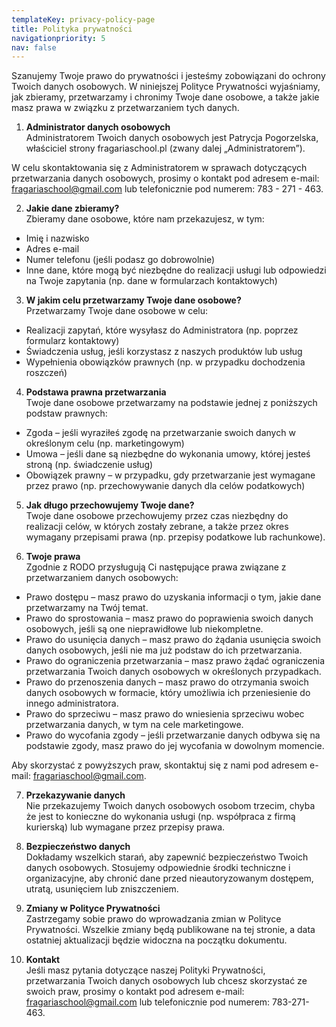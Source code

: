 ```yaml
---
templateKey: privacy-policy-page
title: Polityka prywatności
navigationpriority: 5
nav: false
---
```


Szanujemy Twoje prawo do prywatności i jesteśmy zobowiązani do ochrony Twoich danych osobowych. W niniejszej Polityce Prywatności wyjaśniamy, jak zbieramy, przetwarzamy i chronimy Twoje dane osobowe, a także jakie masz prawa w związku z przetwarzaniem tych danych.

1. **Administrator danych osobowych**  
Administratorem Twoich danych osobowych jest Patrycja Pogorzelska, właściciel strony fragariaschool.pl (zwany dalej „Administratorem”).

W celu skontaktowania się z Administratorem w sprawach dotyczących przetwarzania danych osobowych, prosimy o kontakt pod adresem e-mail: fragariaschool@gmail.com lub telefonicznie pod numerem: 783 - 271 - 463.

2. **Jakie dane zbieramy?**  
Zbieramy dane osobowe, które nam przekazujesz, w tym:

- Imię i nazwisko
- Adres e-mail
- Numer telefonu (jeśli podasz go dobrowolnie)
- Inne dane, które mogą być niezbędne do realizacji usługi lub odpowiedzi na Twoje zapytania (np. dane w formularzach kontaktowych)

3. **W jakim celu przetwarzamy Twoje dane osobowe?**  
Przetwarzamy Twoje dane osobowe w celu:

- Realizacji zapytań, które wysyłasz do Administratora (np. poprzez formularz kontaktowy)
- Świadczenia usług, jeśli korzystasz z naszych produktów lub usług
- Wypełnienia obowiązków prawnych (np. w przypadku dochodzenia roszczeń)

4. **Podstawa prawna przetwarzania**  
Twoje dane osobowe przetwarzamy na podstawie jednej z poniższych podstaw prawnych:

- Zgoda – jeśli wyraziłeś zgodę na przetwarzanie swoich danych w określonym celu (np. marketingowym)
- Umowa – jeśli dane są niezbędne do wykonania umowy, której jesteś stroną (np. świadczenie usług)
- Obowiązek prawny – w przypadku, gdy przetwarzanie jest wymagane przez prawo (np. przechowywanie danych dla celów podatkowych)

5. **Jak długo przechowujemy Twoje dane?**  
Twoje dane osobowe przechowujemy przez czas niezbędny do realizacji celów, w których zostały zebrane, a także przez okres wymagany przepisami prawa (np. przepisy podatkowe lub rachunkowe).

6. **Twoje prawa**  
Zgodnie z RODO przysługują Ci następujące prawa związane z przetwarzaniem danych osobowych:

- Prawo dostępu – masz prawo do uzyskania informacji o tym, jakie dane przetwarzamy na Twój temat.
- Prawo do sprostowania – masz prawo do poprawienia swoich danych osobowych, jeśli są one nieprawidłowe lub niekompletne.
- Prawo do usunięcia danych – masz prawo do żądania usunięcia swoich danych osobowych, jeśli nie ma już podstaw do ich przetwarzania.
- Prawo do ograniczenia przetwarzania – masz prawo żądać ograniczenia przetwarzania Twoich danych osobowych w określonych przypadkach.
- Prawo do przenoszenia danych – masz prawo do otrzymania swoich danych osobowych w formacie, który umożliwia ich przeniesienie do innego administratora.
- Prawo do sprzeciwu – masz prawo do wniesienia sprzeciwu wobec przetwarzania danych, w tym na cele marketingowe.
- Prawo do wycofania zgody – jeśli przetwarzanie danych odbywa się na podstawie zgody, masz prawo do jej wycofania w dowolnym momencie.

Aby skorzystać z powyższych praw, skontaktuj się z nami pod adresem e-mail: fragariaschool@gmail.com.

7. **Przekazywanie danych**  
Nie przekazujemy Twoich danych osobowych osobom trzecim, chyba że jest to konieczne do wykonania usługi (np. współpraca z firmą kurierską) lub wymagane przez przepisy prawa.

8. **Bezpieczeństwo danych**  
Dokładamy wszelkich starań, aby zapewnić bezpieczeństwo Twoich danych osobowych. Stosujemy odpowiednie środki techniczne i organizacyjne, aby chronić dane przed nieautoryzowanym dostępem, utratą, usunięciem lub zniszczeniem.

9. **Zmiany w Polityce Prywatności**  
Zastrzegamy sobie prawo do wprowadzania zmian w Polityce Prywatności. Wszelkie zmiany będą publikowane na tej stronie, a data ostatniej aktualizacji będzie widoczna na początku dokumentu.

10. **Kontakt**  
Jeśli masz pytania dotyczące naszej Polityki Prywatności, przetwarzania Twoich danych osobowych lub chcesz skorzystać ze swoich praw, prosimy o kontakt pod adresem e-mail: fragariaschool@gmail.com lub telefonicznie pod numerem: 783-271-463.